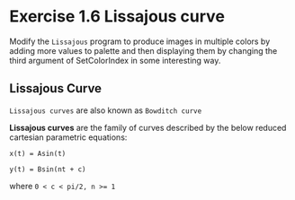 # Exercise 1.6 Lissajous curve

Modify the `Lissajous` program to produce images in multiple colors by adding
more values to palette and then displaying them by changing the third argument
of SetColorIndex in some interesting way.

## Lissajous Curve

`Lissajous curves` are also known as `Bowditch curve`

**Lissajous curves** are the family of curves described by the below
reduced cartesian parametric equations:

`x(t) = Asin(t)`

`y(t) = Bsin(nt + c)`

where `0 < c < pi/2, n >= 1`
